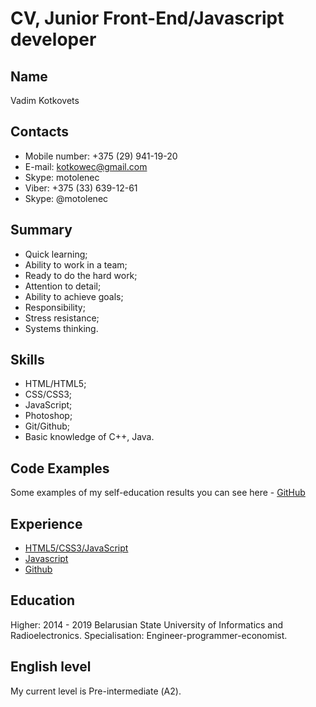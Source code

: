# CV, Junior Front-End/Javascript developer

## Name
Vadim Kotkovets

## Contacts
* Mobile number: +375 (29) 941-19-20
* E-mail: kotkowec@gmail.com
* Skype: motolenec
* Viber: +375 (33) 639-12-61
* Skype: @motolenec

## Summary
* Quick learning;
* Ability to work in a team;
* Ready to do the hard work;
* Attention to detail;
* Ability to achieve goals;
* Responsibility;
* Stress resistance;
* Systems thinking.

## Skills
* HTML/HTML5;
* CSS/CSS3;
* JavaScript;
* Photoshop;
* Git/Github;
* Basic knowledge of C++, Java.

## Code Examples
Some examples of my self-education results you can see here - [GitHub](https://github.com/pRogramISteRx)

## Experience
* [HTML5/CSS3/JavaScript](https://htmlacademy.ru/profile/id1194023/achievements)
* [Javascript](https://learn.javascript.ru)
* [Github](https://github.com/pRogramISteRx)

## Education
Higher: 2014 - 2019 Belarusian State University of Informatics and Radioelectronics. Specialisation: Engineer-programmer-economist.

## English level
My current level is Pre-intermediate (А2).
